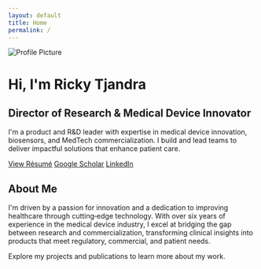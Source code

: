 ```yaml
---
layout: default
title: Home
permalink: /
---
```


<div class="hero">
  <!-- Use HTML tags instead of Markdown inside the hero so Jekyll renders correctly -->
  <img src="{{ '/assets/profile.jpg' | relative_url }}" alt="Profile Picture" class="profile" />

  <h1>Hi, I'm Ricky Tjandra</h1>
  <h2>Director of Research &amp; Medical Device Innovator</h2>
  <p>
    I'm a product and R&amp;D leader with expertise in medical device innovation, biosensors, and MedTech commercialization. I build and lead teams to deliver impactful solutions that enhance patient care.
  </p>

  <div class="buttons">
    <a href="{{ '/resume' | relative_url }}">View Résumé</a>
    <a href="https://scholar.google.com/citations?user=dbi2ccsAAAAJ&hl=en" target="_blank">Google Scholar</a>
    <a href="https://www.linkedin.com/in/rickytjandra/" target="_blank">LinkedIn</a>
  </div>
</div>

## About Me

I'm driven by a passion for innovation and a dedication to improving healthcare through cutting‑edge technology. With over six years of experience in the medical device industry, I excel at bridging the gap between research and commercialization, transforming clinical insights into products that meet regulatory, commercial, and patient needs.

Explore my projects and publications to learn more about my work.
